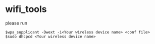 # wifi_tools


please run  
```
$wpa_supplicant -Dwext -i<Your wireless device name> <conf file>  
$sudo dhcpcd <Your wireless device name>  
```
